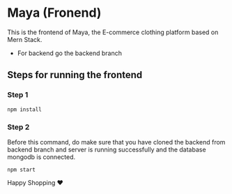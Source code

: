 # Maya (Fronend)

This is the frontend of Maya, the E-commerce clothing platform based on Mern Stack.
* For backend go the backend branch
 
## Steps for running the frontend

### Step 1
```
npm install
```

### Step 2
Before this command, do make sure that you have cloned the backend from backend branch and server is running successfully and the database mongodb is connected.
```
npm start
```
Happy Shopping ❤️

